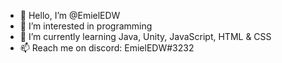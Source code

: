 - 👋 Hello, I’m @EmielEDW
- 👀 I’m interested in programming
- 🌱 I’m currently learning Java, Unity, JavaScript, HTML & CSS
- 📫 Reach me on discord: EmielEDW#3232

<!---
EmielEDW/EmielEDW is a ✨ special ✨ repository because its `README.md` (this file) appears on your GitHub profile.
You can click the Preview link to take a look at your changes.
--->
